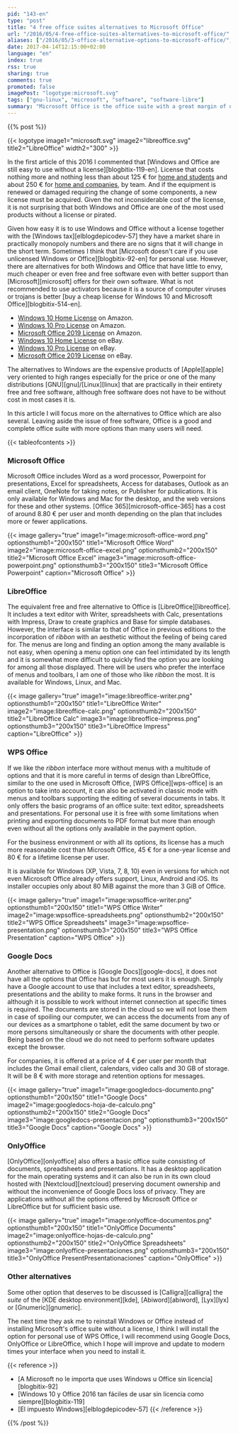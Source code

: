 ```yaml
---
pid: "143-en"
type: "post"
title: "4 free office suites alternatives to Microsoft Office"
url: "/2016/05/4-free-office-suites-alternatives-to-microsoft-office/"
aliases: ["/2016/05/3-office-alternative-options-to-microsoft-office/", "/2017/04/3-office-alternative-options-to-microsoft-office/"]
date: 2017-04-14T12:15:00+02:00
language: "en"
index: true
rss: true
sharing: true
comments: true
promoted: false
imagePost: "logotype:microsoft.svg"
tags: ["gnu-linux", "microsoft", "software", "software-libre"]
summary: "Microsoft Office is the office suite with a great margin of difference in the usage quota with the next option on Windows systems. It is very complete and includes more features that most users know but it is also a more expensive option than other alternatives that are free without having anything to envy for most users and use cases."
---
```


{{% post %}}

{{< logotype image1="microsoft.svg" image2="libreoffice.svg" title2="LibreOffice" width2="300" >}}

In the first article of this 2016 I commented that [Windows and Office are still easy to use without a license][blogbitix-119-en]. License that costs nothing more and nothing less than about 125 € for [home and students](https://amzn.to/3cb4v74) and about 250 € for [home and companies](https://amzn.to/3sc4aqv), by team. And if the equipment is renewed or damaged requiring the change of some components, a new license must be acquired. Given the not inconsiderable cost of the license, it is not surprising that both Windows and Office are one of the most used products without a license or pirated.

Given how easy it is to use Windows and Office without a license together with the [Windows tax][elblogdepicodev-57] they have a market share in practically monopoly numbers and there are no signs that it will change in the short term. Sometimes I think that [Microsoft doesn't care if you use unlicensed Windows or Office][blogbitix-92-en] for personal use. However, there are alternatives for both Windows and Office that have little to envy, much cheaper or even free and free software even with better support than [Microsoft][microsoft] offers for their own software. What is not recommended to use activators because it is a source of computer viruses or trojans is better [buy a cheap license for Windows 10 and Microsoft Office][blogbitix-514-en].

* [Windows 10 Home License](https://amzn.to/333Df5X) on Amazon.
* [Windows 10 Pro License](https://amzn.to/3iZ4dBk) on Amazon.
* [Microsoft Office 2019 License](https://amzn.to/369oJfc) on Amazon.
* [Windows 10 Home License](https://www.ebay.es/sch/i.html?_from=R40&_trksid=p2334524.m570.l1313&_nkw=windows+10+home+key+64+bits&_sacat=0&LH_TitleDesc=0&_sop=2&_osacat=0&_odkw=windows+10+home+key+64) on eBay.
* [Windows 10 Pro License](https://www.ebay.es/sch/i.html?_from=R40&_trksid=p2334524.m570.l1313&_nkw=windows+10+professional+digital+key+64+bits&_sacat=0&LH_TitleDesc=0&_sop=2&_osacat=0&_odkw=windows+10+pro+digital+key+64+bits) on eBay.
* [Microsoft Office 2019 License](https://www.ebay.es/sch/i.html?_from=R40&_trksid=p2334524.m570.l1313&_nkw=microsoft+office+2019++key&_sacat=0&LH_TitleDesc=0&_sop=2&_osacat=0&_odkw=microsoft+office+2019+pro+key) on eBay.

The alternatives to Windows are the expensive products of [Apple][apple] very oriented to high ranges especially for the price or one of the many distributions [GNU][gnu]/[Linux][linux] that are practically in their entirety free and free software, although free software does not have to be without cost in most cases it is.

In this article I will focus more on the alternatives to Office which are also several. Leaving aside the issue of free software, Office is a good and complete office suite with more options than many users will need.

{{< tableofcontents >}}

### Microsoft Office

Microsoft Office includes Word as a word processor, Powerpoint for presentations, Excel for spreadsheets, Access for databases, Outlook as an email client, OneNote for taking notes, or Publisher for publications. It is only available for Windows and Mac for the desktop, and the web versions for these and other systems. [Office 365][microsoft-office-365] has a cost of around 8.80 € per user and month depending on the plan that includes more or fewer applications.

{{< image
    gallery="true"
    image1="image:microsoft-office-word.png" optionsthumb1="200x150" title1="Microsoft Office Word"
    image2="image:microsoft-office-excel.png" optionsthumb2="200x150" title2="Microsoft Office Excel"
    image3="image:microsoft-office-powerpoint.png" optionsthumb3="200x150" title3="Microsoft Office Powerpoint"
    caption="Microsoft Office" >}}

### LibreOffice

The equivalent free and free alternative to Office is [LibreOffice][libreoffice]. It includes a text editor with Writer, spreadsheets with Calc, presentations with Impress, Draw to create graphics and Base for simple databases. However, the interface is similar to that of Office in previous editions to the incorporation of _ribbon_ with an aesthetic without the feeling of being cared for. The menus are long and finding an option among the many available is not easy, when opening a menu option one can feel intimidated by its length and it is somewhat more difficult to quickly find the option you are looking for among all those displayed. There will be users who prefer the interface of menus and toolbars, I am one of those who like _ribbon_ the most. It is available for Windows, Linux, and Mac.

{{< image
    gallery="true"
    image1="image:libreoffice-writer.png" optionsthumb1="200x150" title1="LibreOffice Writer"
    image2="image:libreoffice-calc.png" optionsthumb2="200x150" title2="LibreOffice Calc"
    image3="image:libreoffice-impress.png" optionsthumb3="200x150" title3="LibreOffice Impress"
    caption="LibreOffice" >}}

### WPS Office

If we like the _ribbon_ interface more without menus with a multitude of options and that it is more careful in terms of design than LibreOffice, similar to the one used in Microsoft Office, [WPS Office][wps-office] is an option to take into account, it can also be activated in classic mode with menus and toolbars supporting the editing of several documents in tabs. It only offers the basic programs of an office suite: text editor, spreadsheets and presentations. For personal use it is free with some limitations when printing and exporting documents to PDF format but more than enough even without all the options only available in the payment option.

For the business environment or with all its options, its license has a much more reasonable cost than Microsoft Office, 45 € for a one-year license and 80 € for a lifetime license per user.

It is available for Windows (XP, Vista, 7, 8, 10) even in versions for which not even Microsoft Office already offers support, Linux, Android and iOS. Its installer occupies only about 80 MiB against the more than 3 GiB of Office.

{{< image
    gallery="true"
    image1="image:wpsoffice-writer.png" optionsthumb1="200x150" title1="WPS Office Writer"
    image2="image:wpsoffice-spreadsheets.png" optionsthumb2="200x150" title2="WPS Office Spreadsheets"
    image3="image:wpsoffice-presentation.png" optionsthumb3="200x150" title3="WPS Office Presentation"
    caption="WPS Office" >}}

### Google Docs

Another alternative to Office is [Google Docs][google-docs], it does not have all the options that Office has but for most users it is enough. Simply have a Google account to use that includes a text editor, spreadsheets, presentations and the ability to make forms. It runs in the browser and although it is possible to work without internet connection at specific times is required. The documents are stored in the cloud so we will not lose them in case of spoiling our computer, we can access the documents from any of our devices as a smartphone o tablet, edit the same document by two or more persons simultaneously or share the documents with other people. Being based on the cloud we do not need to perform software updates except the browser.

For companies, it is offered at a price of 4 € per user per month that includes the Gmail email client, calendars, video calls and 30 GB of storage. It will be 8 € with more storage and retention options for messages.

{{< image
    gallery="true"
    image1="image:googledocs-documento.png" optionsthumb1="200x150" title1="Google Docs"
    image2="image:googledocs-hoja-de-calculo.png" optionsthumb2="200x150" title2="Google Docs"
    image3="image:googledocs-presentacion.png" optionsthumb3="200x150" title3="Google Docs"
    caption="Google Docs" >}}

### OnlyOffice

[OnlyOffice][onlyoffice] also offers a basic office suite consisting of documents, spreadsheets and presentations. It has a desktop application for the main operating systems and it can also be run in its own cloud hosted with [Nextcloud][nextcloud] preserving document ownership and without the inconvenience of Google Docs loss of privacy. They are applications without all the options offered by Microsoft Office or LibreOffice but for sufficient basic use.

{{< image
    gallery="true"
    image1="image:onlyoffice-documentos.png" optionsthumb1="200x150" title1="OnlyOffice Documents"
    image2="image:onlyoffice-hojas-de-calculo.png" optionsthumb2="200x150" title2="OnlyOffice Spreadsheets"
    image3="image:onlyoffice-presentaciones.png" optionsthumb3="200x150" title3="OnlyOffice PresentPresentationaciones"
    caption="OnlyOffice" >}}

### Other alternatives

Some other option that deserves to be discussed is [Calligra][calligra] the _suite_ of the [KDE desktop environment][kde], [Abiword][abiword], [Lyx][lyx] or [Gnumeric][gnumeric].

The next time they ask me to reinstall Windows or Office instead of installing Microsoft's office suite without a license, I think I will install the option for personal use of WPS Office, I will recommend using Google Docs, OnlyOffice or LibreOffice, which I hope will improve and update to modern times your interface when you need to install it.

{{< reference >}}
* [A Microsoft no le importa que uses Windows u Office sin licencia][blogbitix-92]
* [Windows 10 y Office 2016 tan fáciles de usar sin licencia como siempre][blogbitix-119]
* [El impuesto Windows][elblogdepicodev-57]
{{< /reference >}}

{{% /post %}}
